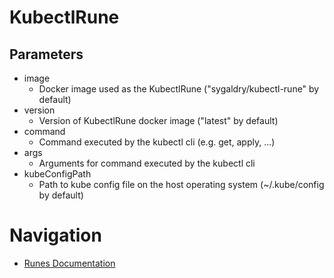 # KubectlRune

## Parameters
* image
    * Docker image used as the KubectlRune ("sygaldry/kubectl-rune" by default)
* version
    * Version of KubectlRune docker image ("latest" by default)
* command
    * Command executed by the kubectl cli (e.g. get, apply, ...)
* args
    * Arguments for command executed by the kubectl cli
* kubeConfigPath
    * Path to kube config file on the host operating system (~/.kube/config by default)

# Navigation
* [Runes Documentation](./README.md)
